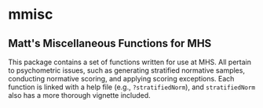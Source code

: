 # mmisc

## Matt's Miscellaneous Functions for MHS

This package contains a set of functions written for use at MHS. All pertain to psychometric issues, such as generating stratified normative samples, conducting normative scoring, and applying scoring exceptions.  Each function is linked with a help file (e.g., `?stratifiedNorm`), and `stratifiedNorm` also has a more thorough vignette included.